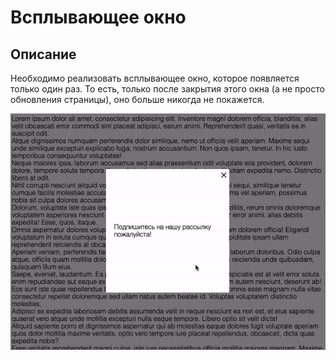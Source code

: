 # Всплывающее окно

## Описание 

Необходимо реализовать всплывающее окно, которое появляется только один раз. 
То есть, только после закрытия этого окна (а не просто обновления страницы), 
оно больше никогда не покажется.

![Demo](./demo.gif)

